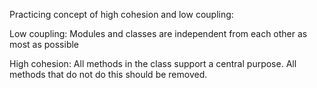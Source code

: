 Practicing concept of high cohesion and low coupling:


Low coupling: Modules and classes are independent from each other as most as possible

High cohesion: All methods in the class support a central purpose. All methods that do not do this should be removed.
